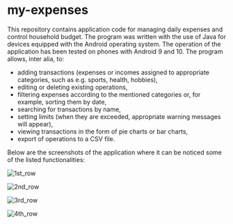 # my-expenses

This repository contains application code for managing daily expenses and control household budget. The program was written with the use of Java for devices equipped with the Android operating system. The operation of the application has been tested on phones with Android 9 and 10.
The program allows, inter alia, to:
- adding transactions (expenses or incomes assigned to appropriate categories, such as e.g. sports, health, hobbies),
- editing or deleting existing operations,
- filtering expenses according to the mentioned categories or, for example, sorting them by date,
- searching for transactions by name,
- setting limits (when they are exceeded, appropriate warning messages will appear),
- viewing transactions in the form of pie charts or bar charts,
- export of operations to a CSV file.

Below are the screenshots of the application where it can be noticed some of the listed functionalities:

![1st_row](https://user-images.githubusercontent.com/53697813/160177812-59082bd7-f9a4-4fbc-ac86-9ca42feece5c.jpg)

![2nd_row](https://user-images.githubusercontent.com/53697813/160178212-3abd6487-15ee-403a-8bcc-42c17aadefe8.jpg)

![3rd_row](https://user-images.githubusercontent.com/53697813/160178936-431179da-ac15-44bc-a4ad-a19d9e9f9516.jpg)

![4th_row](https://user-images.githubusercontent.com/53697813/160179321-55435301-20e6-4958-beef-e06d41fd2322.jpg)
